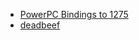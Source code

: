 * [PowerPC Bindings to 1275](ftp://public.dhe.ibm.com/rs6000/OpenFirmware/bindings/processor/)
* [deadbeef](https://www.cs.uaf.edu/2008/fall/cs441/lecture/09_16_assembly.html)
